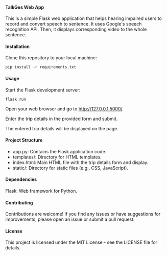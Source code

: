 #### TalkGes Web App

This is a simple Flask web application that helps hearing impaired users to record and convert speech to sentence. It uses Google's speech recognition API. Then, it displays corresponding video to the whole sentence.

#### Installation

Clone this repository to your local machine:

```
pip install -r requirements.txt
```

#### Usage

Start the Flask development server:

```
flask run
```

Open your web browser and go to http://127.0.0.1:5000/.

Enter the trip details in the provided form and submit.

The entered trip details will be displayed on the page.

#### Project Structure

- app.py: Contains the Flask application code.
- templates/: Directory for HTML templates.
- index.html: Main HTML file with the trip details form and display.
- static/: Directory for static files (e.g., CSS, JavaScript).

#### Dependencies

Flask: Web framework for Python.

#### Contributing

Contributions are welcome! If you find any issues or have suggestions for improvements, please open an issue or submit a pull request.

#### License

This project is licensed under the MIT License - see the LICENSE file for details.
